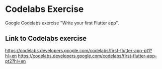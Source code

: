 # Codelabs Exercise

Google Codelabs exercise "Write your first Flutter app".

## Link to Codelabs exercise

https://codelabs.developers.google.com/codelabs/first-flutter-app-pt1?hl=en
https://codelabs.developers.google.com/codelabs/first-flutter-app-pt2?hl=en

